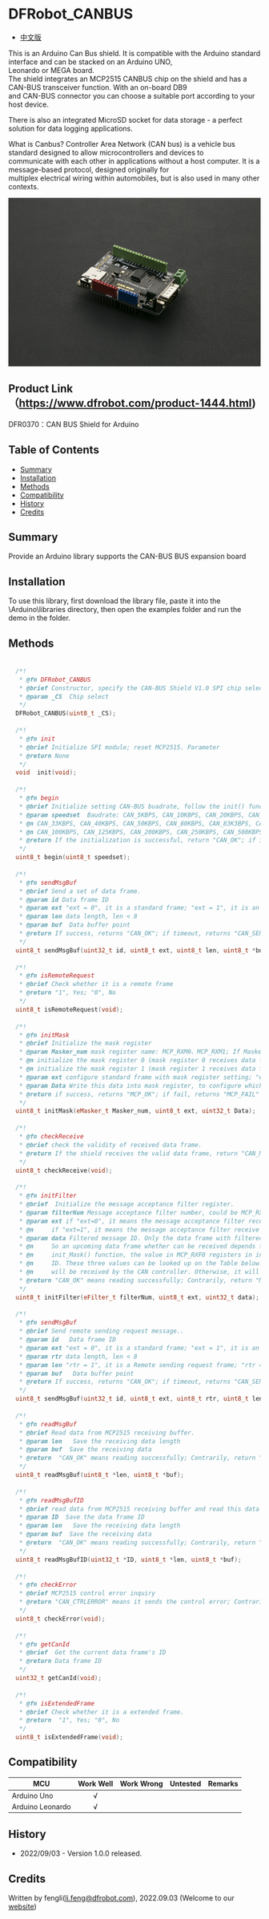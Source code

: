# DFRobot_CANBUS
- [中文版](./README_CN.md)

This is an Arduino Can Bus shield.  It is compatible with the Arduino standard interface and can be stacked on an Arduino UNO,<br>
Leonardo or MEGA board.<br>
The shield integrates an MCP2515 CANBUS chip on the shield and has a CAN-BUS transceiver function. With an on-board DB9 <br>
and CAN-BUS connector you can choose a suitable port according to your host device.<br>

There is also an integrated MicroSD socket for data storage - a perfect solution for data logging applications.<br>

What is Canbus?  Controller Area Network (CAN bus) is a vehicle bus standard designed to allow microcontrollers and devices to <br>
communicate with each other in applications without a host computer. It is a message-based protocol, designed originally for <br>
multiplex electrical wiring within automobiles, but is also used in many other contexts.

![Product Image](./resources/images/DFR0370.jpg)

## Product Link（https://www.dfrobot.com/product-1444.html)    
   DFR0370：CAN BUS Shield for Arduino
## Table of Contents

* [Summary](#summary)
* [Installation](#installation)
* [Methods](#methods)
* [Compatibility](#compatibility)
* [History](#history)
* [Credits](#credits)

## Summary
Provide an Arduino library supports the CAN-BUS BUS expansion board
## Installation

To use this library, first download the library file, paste it into the \Arduino\libraries directory, then open the examples folder and run the demo in the folder.



## Methods
```C++

  /*!
   * @fn DFRobot_CANBUS
   * @brief Constructor, specify the CAN-BUS Shield V1.0 SPI chip select pin.
   * @param _CS  Chip select
   */
  DFRobot_CANBUS(uint8_t _CS);
  
  /*!
   * @fn init
   * @brief Initialize SPI module; reset MCP2515. Parameter
   * @return None
   */
  void  init(void);

  /*!
   * @fn begin
   * @brief Initialize setting CAN-BUS buadrate, follow the init() function.
   * @param speedset  Baudrate: CAN_5KBPS, CAN_10KBPS, CAN_20KBPS, CAN_31K25BPS, 
   * @n CAN_33KBPS, CAN_40KBPS, CAN_50KBPS, CAN_80KBPS, CAN_83K3BPS, CAN_95KBPS, 
   * @n CAN_100KBPS, CAN_125KBPS, CAN_200KBPS, CAN_250KBPS, CAN_500KBPS, CAN_1000KBPS.
   * @return If the initialization is successful, return "CAN_OK"; if initialization fails, return "CAN_FAILINIT".
   */
  uint8_t begin(uint8_t speedset);    
  
  /*!
   * @fn sendMsgBuf
   * @brief Send a set of data frame.
   * @param id Data frame ID
   * @param ext "ext = 0", it is a standard frame; "ext = 1", it is an extended frame.
   * @param len data length, len < 8
   * @param buf  Data buffer point
   * @return If success, returns "CAN_OK"; if timeout, returns "CAN_SENDMSGTIMEOUT"; If you fail to get the next free buffer, it returns "CAN_GETTXBFTIMEOUT".
   */
  uint8_t sendMsgBuf(uint32_t id, uint8_t ext, uint8_t len, uint8_t *buf);   

  /*!
   * @fn isRemoteRequest
   * @brief Check whether it is a remote frame
   * @return "1", Yes; "0", No
   */
  uint8_t isRemoteRequest(void);
  
  /*!
   * @fn initMask
   * @brief Initialize the mask register
   * @param Masker_num mask register name: MCP_RXM0、MCP_RXM1; If Masker_num = MCP_RXM0,
   * @n initialize the mask register 0 (mask register 0 receives data from buffer0); if Masker_num = MCP_RXM1,
   * @n initialize the mask register 1 (mask register 1 receives data from buffer1).
   * @param ext configure standard frame with mask register setting; "ext = 1", configure extended frame with mask register setting.
   * @param Data Write this data into mask register, to configure which register will be blocked.
   * @return if success, returns "MCP_OK"; if fail, returns "MCP_FAIL"
   */
  uint8_t initMask(eMasker_t Masker_num, uint8_t ext, uint32_t Data);
  
  /*!
   * @fn checkReceive
   * @brief check the validity of received data frame.
   * @return If the shield receives the valid data frame, return "CAN_MSGAVAIL"; if no, return "CAN_NOMSG";
   */
  uint8_t checkReceive(void);

  /*!
   * @fn initFilter
   * @brief  Initialize the message acceptance filter register.
   * @param filterNum Message acceptance filter number, could be MCP_RXF0, MCP_RXF1, MCP_RXF2, MCP_RXF3, MCP_RXF4, MCP_RXF5.
   * @param ext if "ext=0", it means the message acceptance filter receive standard data frame message only; 
   * @n     if "ext=1", it means the message acceptance filter receive extended data frame message only.
   * @param data Filtered message ID. Only the data frame with filtered id can be received by CAN controller. 
   * @n     So an upcoming data frame whether can be received depends the value in MCP_RXM0/MCP_RXM1 in 
   * @n     init_Mask() function, the value in MCP_RXF0 registers in init_Filter() function and upcoming message identifier
   * @n     ID. These three values can be looked up on the Table below. If every true result is received, then the message
   * @n     will be received by the CAN controller. Otherwise, it will be discarded.
   * @return "CAN_OK" means reading successfully; Contrarily, return "MCP_FA".
   */
  uint8_t initFilter(eFilter_t filterNum, uint8_t ext, uint32_t data);
  
  /*!
   * @fn sendMsgBuf
   * @brief Send remote sending request message..
   * @param id   Data frame ID
   * @param ext "ext = 0", it is a standard frame; "ext = 1", it is an extended frame.
   * @param rtr data length, len < 8
   * @param len "rtr = 1", it is a Remote sending request frame; "rtr = 0", it is a data frame.
   * @param buf   Data buffer point
   * @return If success, returns "CAN_OK"; if timeout, returns "CAN_SENDMSGTIMEOUT"; If you fail to get the next free buffer, it returns "CAN_GETTXBFTIMEOUT".
   */
  uint8_t sendMsgBuf(uint32_t id, uint8_t ext, uint8_t rtr, uint8_t len, uint8_t *buf);  

  /*!
   * @fn readMsgBuf
   * @brief Read data from MCP2515 receiving buffer.
   * @param len   Save the receiving data length
   * @param buf  Save the receiving data
   * @return  "CAN_OK" means reading successfully; Contrarily, return "CAN_NOMSG".
   */
  uint8_t readMsgBuf(uint8_t *len, uint8_t *buf);
  
  /*!
   * @fn readMsgBufID
   * @brief read data from MCP2515 receiving buffer and read this data frame ID.
   * @param ID  Save the data frame ID
   * @param len   Save the receiving data length
   * @param buf  Save the receiving data
   * @return  "CAN_OK" means reading successfully; Contrarily, return "CAN_NOMSG".
   */
  uint8_t readMsgBufID(uint32_t *ID, uint8_t *len, uint8_t *buf);
  
  /*!
   * @fn checkError
   * @brief MCP2515 control error inquiry
   * @return "CAN_CTRLERROR" means it sends the control error; Contrarily, return "CAN_OK".
   */
  uint8_t checkError(void);

  /*!
   * @fn getCanId
   * @brief  Get the current data frame's ID
   * @return Data frame ID
   */
  uint32_t getCanId(void);
  
  /*!
   * @fn isExtendedFrame
   * @brief Check whether it is a extended frame.
   * @return  "1", Yes; "0", No
   */
  uint8_t isExtendedFrame(void);
```

## Compatibility

MCU                | Work Well    | Work Wrong   | Untested    | Remarks
------------------ | :----------: | :----------: | :---------: | -----
Arduino Uno        |      √       |              |             | 
Arduino Leonardo|      √       |              |             | 



## History

- 2022/09/03 - Version 1.0.0 released.
## Credits

Written by fengli(li.feng@dfrobot.com), 2022.09.03 (Welcome to our [website](https://www.dfrobot.com/))





